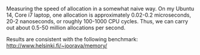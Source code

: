 Measuring the speed of allocation in a somewhat naive way. 
On my Ubuntu 14, Core i7 laptop, one allocation is approximately 0.02-0.2 microseconds, 
20-2 nanoseconds, or roughly 100-1000 CPU cycles.
Thus, we can carry out about 0.5-50 million allocations per second. 

Results are consistent with the following benchmark: http://www.helsinki.fi/~joorava/memory/ 
